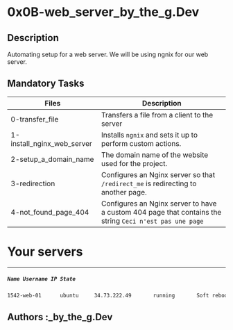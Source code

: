 # 0x0B-web_server_by_the_g.Dev

## Description

Automating setup for a web server. We will be using ngnix for our web server.

## Mandatory Tasks

| Files | Description |
| ----- | ----------- |
| 0-transfer_file | Transfers a file from a client to the server |
| 1-install_nginx_web_server | Installs `ngnix` and sets it up to perform custom actions. |
| 2-setup_a_domain_name | The domain name of the website used for the project. |
| 3-redirection | Configures an Nginx server so that `/redirect_me` is redirecting to another page. |
| 4-not_found_page_404 | Configures an Nginx server to have a custom 404 page that contains the string `Ceci n'est pas une page` |

# Your servers
---
##### `Name Username IP State`

```sh
1542-web-01	     ubuntu	    34.73.222.49	   running	     Soft reboot	    Hard reboot	     Ask a new server
```

## Authors :_by_the_g.Dev
